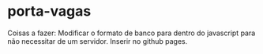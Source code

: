 # porta-vagas

Coisas a fazer: 
Modificar o formato de banco para dentro do javascript para não necessitar de um servidor.
Inserir no github pages.
